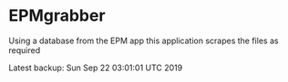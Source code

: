 # EPMgrabber
Using a database from the EPM app this application scrapes the files as required


Latest backup: Sun Sep 22 03:01:01 UTC 2019
